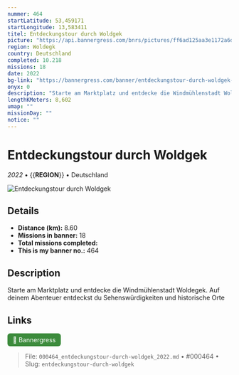 ```yaml
---
nummer: 464
startLatitude: 53,459171
startLongitude: 13,583411
titel: Entdeckungstour durch Woldgek
picture: "https://api.bannergress.com/bnrs/pictures/ff6ad125aa3e1172a6d5ec5aa5bf46e3"
region: Woldegk
country: Deutschland
completed: 10.218
missions: 18
date: 2022
bg-link: "https://bannergress.com/banner/entdeckungstour-durch-woldgek-10c0"
onyx: 0
description: "Starte am Marktplatz und entdecke die Windmühlenstadt Woldegek. Auf deinem Abenteuer entdeckst du Sehenswürdigkeiten und historische Orte"
lengthKMeters: 8,602
umap: ""
missionDay: ""
notice: ""
---
```

# Entdeckungstour durch Woldgek

*2022* • {{__REGION__}} • Deutschland

![Entdeckungstour durch Woldgek](https://api.bannergress.com/bnrs/pictures/ff6ad125aa3e1172a6d5ec5aa5bf46e3)



## Details
- **Distance (km):** 8.60
- **Missions in banner:** 18
- **Total missions completed:** 
- **This is my banner no.:** 464



## Description
Starte am Marktplatz und entdecke die Windmühlenstadt Woldegek. Auf deinem Abenteuer entdeckst du Sehenswürdigkeiten und historische Orte



## Links
<a href="https://bannergress.com/banner/entdeckungstour-durch-woldgek-10c0" target="_blank" style="display:inline-block;margin-right:8px;padding:6px 12px;background:#3c8b3c;color:#fff;text-decoration:none;border-radius:6px;">🔗 Bannergress</a>



> File: `000464_entdeckungstour-durch-woldgek_2022.md` • #000464 • Slug: `entdeckungstour-durch-woldgek`
